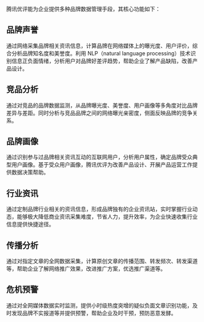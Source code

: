 腾讯优评能为企业提供多种品牌数据管理手段，其核心功能如下：
## 品牌声誉
通过网络采集品牌相关资讯信息，计算品牌在网络媒体上的曝光度、用户评价，综合分析品牌知名度和美誉度。利用 NLP（natural language processing）技术识别信息正负面情绪，分析用户对品牌好差评趋势，帮助企业了解产品缺陷，改善产品设计。
## 竞品分析
通过对竞品的品牌数据监测，从品牌曝光度、美誉度、用户画像等多角度对比品牌差异与差距。同时分析与竞品品牌之间的网络曝光亲密度，侧面反映品牌的竞争关系。
## 品牌画像
通过识别参与过品牌相关资讯互动的互联网用户，分析用户属性，确定品牌受众典型用户画像。基于受众用户画像，腾讯优评为改善产品设计、开展产品运营工作提供数据决策帮助。
## 行业资讯
通过定制品牌行业相关的资讯信息，形成品牌独有的企业资讯站，实时掌握行业动态，能够极大降低商业资讯采集难度，节省人力，提升效率，为企业快速收集行业信息提供快捷途径。
## 传播分析
通过对指定文章的全网数据采集，计算原创文章的传播范围、转发频次、转发渠道等，帮助企业了解网络推广效果，改进推广方案，优选推广渠道等。
## 危机预警
通过对全网媒体数据实时监测，提供小时级热度突增的疑似负面文章识别功能，及时发现品牌不实报道等并提供预警，帮助企业及时干预，预防恶意发酵。
